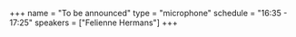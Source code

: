 +++
name = "To be announced"
type = "microphone"
schedule = "16:35 - 17:25"
speakers = ["Felienne Hermans"]
+++